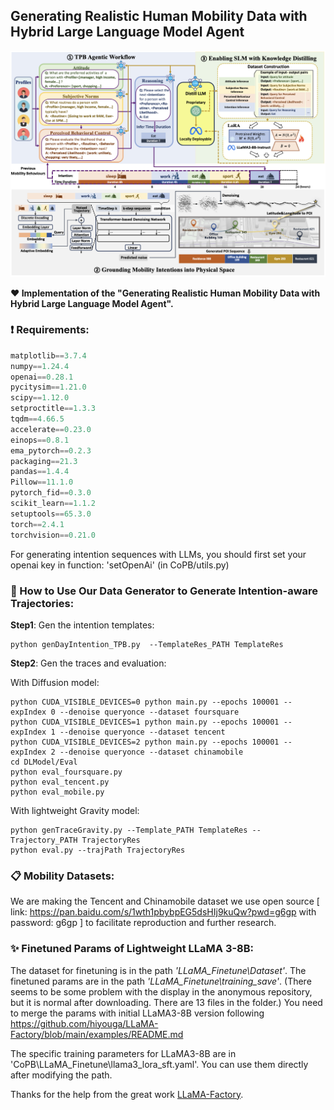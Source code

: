 ## Generating Realistic Human Mobility Data with Hybrid Large Language Model Agent


![system](pics/system.png)

**:heart: Implementation of the "Generating Realistic Human Mobility Data with Hybrid Large Language Model Agent".**


### :exclamation: Requirements:

```python
matplotlib==3.7.4
numpy==1.24.4
openai==0.28.1
pycitysim==1.21.0
scipy==1.12.0
setproctitle==1.3.3
tqdm==4.66.5
accelerate==0.23.0
einops==0.8.1
ema_pytorch==0.2.3
packaging==21.3
pandas==1.4.4
Pillow==11.1.0
pytorch_fid==0.3.0
scikit_learn==1.1.2
setuptools==65.3.0
torch==2.4.1
torchvision==0.21.0
```

For generating intention sequences with LLMs, you should first set your openai key in function: 'setOpenAi'  (in CoPB/utils.py) 


### :star2: How to Use Our Data Generator to Generate Intention-aware Trajectories:

**Step1**: Gen the intention templates:

```shell
python genDayIntention_TPB.py  --TemplateRes_PATH TemplateRes
```

**Step2**: Gen the traces and evaluation:

With Diffusion model: 
```shell
python CUDA_VISIBLE_DEVICES=0 python main.py --epochs 100001 --expIndex 0 --denoise queryonce --dataset foursquare
python CUDA_VISIBLE_DEVICES=1 python main.py --epochs 100001 --expIndex 1 --denoise queryonce --dataset tencent
python CUDA_VISIBLE_DEVICES=2 python main.py --epochs 100001 --expIndex 2 --denoise queryonce --dataset chinamobile
cd DLModel/Eval
python eval_foursquare.py
python eval_tencent.py
python eval_mobile.py
```

With lightweight Gravity model: 
```shell
python genTraceGravity.py --Template_PATH TemplateRes --Trajectory_PATH TrajectoryRes
python eval.py --trajPath TrajectoryRes
```


### :clipboard: Mobility Datasets: 
We are making the Tencent and Chinamobile dataset we use open source [ link: https://pan.baidu.com/s/1wth1pbybpEG5dsHIj9kuQw?pwd=g6gp with password: g6gp ] to facilitate reproduction and further research.

### :sparkles: Finetuned Params of Lightweight LLaMA 3-8B:
The dataset for finetuning is in the path *'LLaMA_Finetune\Dataset'*.
The finetuned params are in the path *'LLaMA_Finetune\training_save'*. (There seems to be some problem with the display in the anonymous repository, but it is normal after downloading. There are 13 files in the folder.)
You need to merge the params with initial LLaMA3-8B version following https://github.com/hiyouga/LLaMA-Factory/blob/main/examples/README.md

The specific training parameters for LLaMA3-8B are in 'CoPB\LLaMA_Finetune\llama3_lora_sft.yaml'. You can use them directly after modifying the path.

Thanks for the help from the great work [LLaMA-Factory](https://github.com/hiyouga/LLaMA-Factory/tree/main).